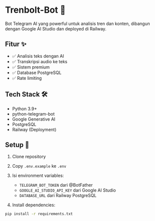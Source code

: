 # Trenbolt-Bot 🤖

Bot Telegram AI yang powerful untuk analisis tren dan konten, dibangun dengan Google AI Studio dan deployed di Railway.

## Fitur ✨

- ✅ Analisis teks dengan AI
- ✅ Transkripsi audio ke teks
- ✅ Sistem premium
- ✅ Database PostgreSQL
- ✅ Rate limiting

## Tech Stack 🛠️

- Python 3.9+
- python-telegram-bot
- Google Generative AI
- PostgreSQL
- Railway (Deployment)

## Setup 🔧

1. Clone repository
2. Copy `.env.example` ke `.env`
3. Isi environment variables:
   - `TELEGRAM_BOT_TOKEN` dari @BotFather
   - `GOOGLE_AI_STUDIO_API_KEY` dari Google AI Studio
   - `DATABASE_URL` dari Railway PostgreSQL

4. Install dependencies:
```bash
pip install -r requirements.txt
